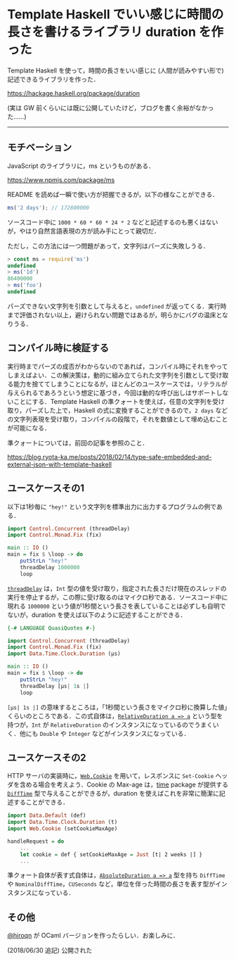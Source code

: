 # Template Haskell でいい感じに時間の長さを書けるライブラリ duration を作った

Template Haskell を使って，時間の長さをいい感じに (人間が読みやすい形で) 記述できるライブラリを作った．

https://hackage.haskell.org/package/duration

[](https://github.com/ryota-ka/duration)

(実は GW 前くらいには既に公開していたけど，ブログを書く余裕がなかった……)

---

## モチベーション

JavaScript のライブラリに，ms というものがある．

https://www.npmjs.com/package/ms

README を読めば一瞬で使い方が把握できるが，以下の様なことができる．

```javascript
ms('2 days'); // 172800000
```

ソースコード中に `1000 * 60 * 60 * 24 * 2` などと記述するのも悪くはないが，やはり自然言語表現の方が読み手にとって親切だ．

ただし，この方法には一つ問題があって，文字列はパーズに失敗しうる．

```javascript
> const ms = require('ms')
undefined
> ms('1d')
86400000
> ms('foo')
undefined
```

パーズできない文字列を引数として与えると，`undefined` が返ってくる．実行時まで評価されない以上，避けられない問題ではあるが，明らかにバグの温床となりうる．

## コンパイル時に検証する

実行時までパーズの成否がわからないのであれば，コンパイル時にそれをやってしまえばよい．この解決策は，動的に組み立てられた文字列を引数として受け取る能力を捨ててしまうことになるが，ほとんどのユースケースでは，リテラルが与えられるであろうという想定に基づき，今回は動的な呼び出しはサポートしないことにする．Template Haskell の準クォートを使えば，任意の文字列を受け取り，パーズした上で，Haskell の式に変換することができるので，`2 days` などの文字列表現を受け取り，コンパイルの段階で，それを数値として埋め込むことが可能になる．

準クォートについては，前回の記事を参照のこと．

https://blog.ryota-ka.me/posts/2018/02/14/type-safe-embedded-and-external-json-with-template-haskell

## ユースケースその1

以下は1秒毎に `"hey!"` という文字列を標準出力に出力するプログラムの例である．

```haskell
import Control.Concurrent (threadDelay)
import Control.Monad.Fix (fix)

main :: IO ()
main = fix $ \loop -> do
    putStrLn "hey!"
    threadDelay 1000000
    loop
```

[`threadDelay`](http://hackage.haskell.org/package/base-4.11.1.0/docs/Control-Concurrent.html#v:threadDelay) は，`Int` 型の値を受け取り，指定された長さだけ現在のスレッドの実行を停止するが，この際に受け取るのはマイクロ秒である．ソースコード中に現れる `1000000` という値が1秒間という長さを表していることは必ずしも自明でないが，duration を使えば以下のように記述することができる．

```haskell
{-# LANGUAGE QuasiQuotes #-}

import Control.Concurrent (threadDelay)
import Control.Monad.Fix (fix)
import Data.Time.Clock.Duration (µs)

main :: IO ()
main = fix $ \loop -> do
    putStrLn "hey!"
    threadDelay [µs| 1s |]
    loop
```

`[µs| 1s |]` の意味するところは，「1秒間という長さをマイクロ秒に換算した値」くらいのところである．この式自体は，[`RelativeDuration a => a`](http://hackage.haskell.org/package/duration-0.1.0.0/docs/Data-Time-Clock-Duration-Types.html#t:RelativeDuration) という型を持つが，`Int` が `RelativeDuration` のインスタンスになっているのでうまくいく．他にも `Double` や `Integer` などがインスタンスになっている．

## ユースケースその2

HTTP サーバの実装時に，[`Web.Cookie`](http://hackage.haskell.org/package/cookie-0.4.4/docs/Web-Cookie.html) を用いて，レスポンスに `Set-Cookie` ヘッダを含める場合を考えよう．Cookie の Max-age は，[time](https://hackage.haskell.org/package/time) package が提供する [`DiffTime`](https://hackage.haskell.org/package/time-1.9.1/docs/Data-Time-Clock.html#t:DiffTime) 型で与えることができるが，duration を使えばこれを非常に簡潔に記述することができる．

```haskell
import Data.Default (def)
import Data.Time.Clock.Duration (t)
import Web.Cookie (setCookieMaxAge)

handleRequest = do
    ...
    let cookie = def { setCookieMaxAge = Just [t| 2 weeks |] }
    ...
```

準クォート自体が表す式自体は，[`AbsoluteDuration a => a`](https://hackage.haskell.org/package/duration-0.1.0.0/docs/Data-Time-Clock-Duration-Types.html#t:AbsoluteDuration) 型を持ち `DiffTime` や `NominalDiffTime`，`CUSeconds` など，単位を伴った時間の長さを表す型がインスタンスになっている．

## その他

[@hiroqn](https://github.com/hiroqn) が OCaml バージョンを作ったらしい．お楽しみに．

(2018/06/30 追記) 公開された

[](https://qiita.com/hiroqn@github/items/a676040612534fa1b0e6)
